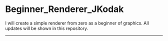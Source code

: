 # Beginner_Renderer_JKodak

I will create a simple renderer from zero as a beginner of graphics. All updates will be shown in this repository.

------
